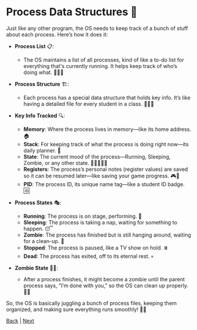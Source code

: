 # Process Data Structures 🎢

Just like any other program, the OS needs to keep track of a bunch of stuff about each process. Here’s how it does it:

- **Process List** 📋:
  - The OS maintains a list of all processes, kind of like a to-do list for everything that's currently running. It helps keep track of who’s doing what. 🏃‍♂️📝

- **Process Structure** 🏗️:
  - Each process has a special data structure that holds key info. It’s like having a detailed file for every student in a class. 📂🧑‍🎓

- **Key Info Tracked** 🔍:
  - **Memory**: Where the process lives in memory—like its home address. 🏠
  - **Stack**: For keeping track of what the process is doing right now—its daily planner. 📅
  - **State**: The current mood of the process—Running, Sleeping, Zombie, or any other state. 🏃‍♂️😴🧟‍♂️
  - **Registers**: The process’s personal notes (register values) are saved so it can be resumed later—like saving your game progress. 🎮💾
  - **PID**: The process ID, its unique name tag—like a student ID badge. 🆔

- **Process States** 🎭:
  - **Running**: The process is on stage, performing. 🎤
  - **Sleeping**: The process is taking a nap, waiting for something to happen. 😴
  - **Zombie**: The process has finished but is still hanging around, waiting for a clean-up. 👻
  - **Stopped**: The process is paused, like a TV show on hold. ⏸️
  - **Dead**: The process has exited, off to its eternal rest. 💀

- **Zombie State** 🧟‍♂️:
  - After a process finishes, it might become a zombie until the parent process says, "I’m done with you," so the OS can clean up properly. 🧹👋

So, the OS is basically juggling a bunch of process files, keeping them organized, and making sure everything runs smoothly! 🎪🎉

[Back](3-ProcessStates.md) | [Next](../3/readme.md)
